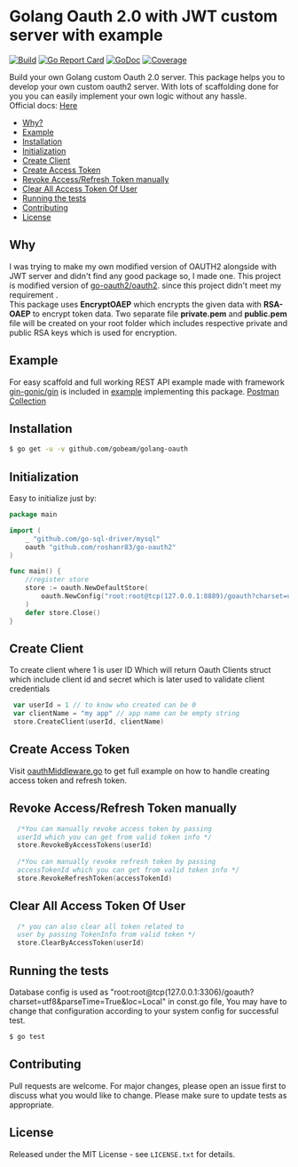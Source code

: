 # Golang Oauth 2.0  with JWT custom server with example
[![Build][Build-Status-Image]][Build-Status-Url] [![Go Report Card](https://goreportcard.com/badge/github.com/gobeam/golang-oauth?branch=master)](https://goreportcard.com/report/github.com/gobeam/golang-oauth) [![GoDoc][godoc-image]][godoc-url]
[![Coverage](http://gocover.io/_badge/github.com/gobeam/golang-oauth?0)](http://gocover.io/github.com/gobeam/golang-oauth)

Build your own Golang custom Oauth 2.0 server. This package helps you to develop your own custom oauth2 server. With lots of scaffolding done for you you can easily implement your own logic without any hassle.
<br>
Official docs: [Here](https://godoc.org/github.com/gobeam/golang-oauth)

* [Why?](#why)
* [Example](#example)
* [Installation](#installation)
* [Initialization](#initialization)
* [Create Client](#create-client)
* [Create Access Token](create-access-token)
* [Revoke Access/Refresh Token manually](#revoke-accessrefresh-token-manually)
* [Clear All Access Token Of User](#clear-all-access-token-of-user)
* [Running the tests](#running-the-tests)
* [Contributing](#contributing)
* [License](#license)


## Why
I was trying to make my own modified version of OAUTH2 alongside with JWT server and didn't find any good package so, I made one.  This project is modified version of [go-oauth2/oauth2](https://github.com/go-oauth2/oauth2). since this project didn't meet my requirement .
<br>
This package uses <b>EncryptOAEP</b> which encrypts the given data with <b>RSA-OAEP</b> to encrypt token data. Two separate file <b>private.pem</b> and <b>public.pem</b> file will be created on your root folder which includes respective private and public RSA keys which is used for encryption.
<br>


## Example
For easy scaffold and full working REST API example made with framework [gin-gonic/gin](https://github.com/gin-gonic/gin) is included in  [example](https://github.com/gobeam/golang-oauth/tree/master/example) implementing this package.
[Postman Collection](https://github.com/gobeam/golang-oauth/blob/master/example/third_party/postman_import/postman.json)

## Installation

``` bash
$ go get -u -v github.com/gobeam/golang-oauth
```


## Initialization

Easy to initialize just by:

``` go
package main

import (
	_ "github.com/go-sql-driver/mysql"
	oauth "github.com/roshanr83/go-oauth2"
)

func main() {
	//register store
	store := oauth.NewDefaultStore(
		oauth.NewConfig("root:root@tcp(127.0.0.1:8889)/goauth?charset=utf8&parseTime=True&loc=Local"),
	)
	defer store.Close()
}

```


## Create Client

To create client where 1 is user ID Which will return Oauth Clients struct which include client id and secret which is later used to validate client credentials
	 
```go
 var userId = 1 // to know who created can be 0
 var clientName = "my app" // app name can be empty string
 store.CreateClient(userId, clientName)

```


## Create Access Token
Visit [oauthMiddleware.go](https://github.com/gobeam/golang-oauth/blob/master/example/middlewares/oauthMiddleware.go) to get full example on how to handle creating access token and refresh token. 


## Revoke Access/Refresh Token manually

```go
  /*You can manually revoke access token by passing
  userId which you can get from valid token info */
  store.RevokeByAccessTokens(userId) 
  
  /*You can manually revoke refresh token by passing
  accessTokenId which you can get from valid token info */
  store.RevokeRefreshToken(accessTokenId)

```


## Clear All Access Token Of User

```go
  /* you can also clear all token related to
  user by passing TokenInfo from valid token */
  store.ClearByAccessToken(userId)
```


## Running the tests

Database config is used as "root:root@tcp(127.0.0.1:3306)/goauth?charset=utf8&parseTime=True&loc=Local" in const.go file, You may have to change that configuration according to your system config for successful test.

``` bash
$ go test
```


## Contributing

Pull requests are welcome. For major changes, please open an issue first to discuss what you would like to change.
Please make sure to update tests as appropriate.


## License

Released under the MIT License - see `LICENSE.txt` for details.


[Build-Status-Url]: https://travis-ci.org/gobeam/golang-oauth
[Build-Status-Image]: https://travis-ci.org/gobeam/golang-oauth.svg?branch=master
[godoc-url]: https://pkg.go.dev/github.com/gobeam/golang-oauth?tab=doc
[godoc-image]: https://godoc.org/github.com/gobeam/golang-oauth?status.svg
